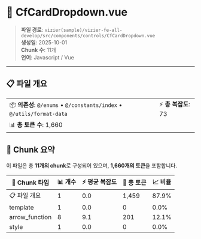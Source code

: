 # 📄 CfCardDropdown.vue

> **파일 경로**: `vizier(sample)/vizier-fe-all-develop/src/components/controls/CfCardDropdown.vue`  
> **생성일**: 2025-10-01  
> **Chunk 수**: 11개  
> **언어**: Javascript / Vue
---





## 📋 파일 개요

| | |
|--|--|
| 📦 **의존성**: `@/enums` • `@/constants/index` • `@/utils/format-data` | ⚡ **총 복잡도**: 73 |
| 📊 **총 토큰 수**: 1,660 |  |






## 🧩 Chunk 요약

이 파일은 총 **11개의 chunk**로 구성되어 있으며, **1,660개의 토큰**을 포함합니다.

| 🧩 Chunk 타입 | 📊 개수 | ⚡ 평균 복잡도 | 📝 총 토큰 | 📈 비율 |
|---------------|--------|-------------|----------|--------|
| 📋 파일 개요 | 1 | 0.0 | 1,459 | 87.9% |
| template | 1 | 0.0 | 0 | 0.0% |
| arrow_function | 8 | 9.1 | 201 | 12.1% |
| style | 1 | 0.0 | 0 | 0.0% |

